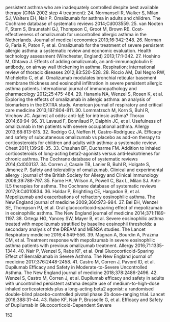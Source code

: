 persistent asthma who are inadequately controlled despite best available therapy (GINA 2002 step 4 treatment):
24. Normansell R, Walker S, Milan SJ, Walters EH, Nair P. Omalizumab for asthma in adults and children. The Cochrane database of systematic reviews 2014;Cd003559.
25. van Nooten F, Stern S, Braunstahl GJ, Thompson C, Groot M, Brown RE. Cost-effectiveness of omalizumab for uncontrolled allergic asthma in the Netherlands. Journal of medical economics 2013;16:342-348.
26. Norman G, Faria R, Paton F, et al. Omalizumab for the treatment of severe persistent allergic asthma: a systematic review and economic evaluation. Health technology assessment (Winchester, England) 2013;17:1-342.
27. Hoshino M, Ohtawa J. Effects of adding omalizumab, an anti-immunoglobulin E antibody, on airway wall thickening in asthma. Respiration; international review of thoracic diseases 2012;83:520-528.
28. Riccio AM, Dal Negro RW, Micheletto C, et al. Omalizumab modulates bronchial reticular basement membrane thickness and eosinophil infiltration in severe persistent allergic asthma patients. International journal of immunopathology and pharmacology 2012;25:475-484.
29. Hanania NA, Wenzel S, Rosen K, et al. Exploring the effects of omalizumab in allergic asthma: an analysis of biomarkers in the EXTRA study. American journal of respiratory and critical care medicine 2013;187:804-811.
30. Lommatzsch M, Korn S, Buhl R, Virchow JC. Against all odds: anti-IgE for intrinsic asthma? Thorax 2014;69:94-96.
31. Lavaud F, Bonnilaud P, Dalphin JC, et al. Usefulness of omalizumab in ten patients with severe occupational asthma. Allergy 2013;68:813-815.
32. Rodrigo GJ, Neffen H, Castro-Rodriguez JA. Efficacy and safety of subcutaneous omalizumab vs placebo as add-on therapy to corticosteroids for children and adults with asthma: a systematic review. Chest 2011;139:28-35.
33. Chauhan BF, Ducharme FM. Addition to inhaled corticosteroids of long-acting beta2-agonists versus anti-leukotrienes for chronic asthma. The Cochrane database of systematic reviews 2014;Cd003137.
34. Corren J, Casale TB, Lanier B, Buhl R, Holgate S, Jimenez P. Safety and tolerability of omalizumab. Clinical and experimental allergy : journal of the British Society for Allergy and Clinical Immunology 2009;39:788-797.
35. Farne HA, Wilson A, Powell C, Bax L, Milan SJ. Anti-IL5 therapies for asthma. The Cochrane database of systematic reviews 2017;9:Cd010834.
36. Haldar P, Brightling CE, Hargadon B, et al. Mepolizumab and exacerbations of refractory eosinophilic asthma. The New England journal of medicine 2009;360:973-984.
37. Bel EH, Wenzel SE, Thompson PJ, et al. Oral glucocorticoid-sparing effect of mepolizumab in eosinophilic asthma. The New England journal of medicine 2014;371:1189-1197.
38. Ortega HG, Yancey SW, Mayer B, et al. Severe eosinophilic asthma treated with mepolizumab stratified by baseline eosinophil thresholds: a secondary analysis of the DREAM and MENSA studies. The Lancet Respiratory medicine 2016;4:549-556.
39. Magnan A, Bourdin A, Prazma CM, et al. Treatment response with mepolizumab in severe eosinophilic asthma patients with previous omalizumab treatment. Allergy 2016;71:1335-1344.
40. Nair P, Wenzel S, Rabe KF, et al. Oral Glucocorticoid-Sparing Effect of Benralizumab in Severe Asthma. The New England journal of medicine 2017;376:2448-2458.
41. Castro M, Corren J, Pavord ID, et al. Dupilumab Efficacy and Safety in Moderate-to-Severe Uncontrolled Asthma. The New England journal of medicine 2018;378:2486-2496.
42. Wenzel S, Castro M, Corren J, et al. Dupilumab efficacy and safety in adults with uncontrolled persistent asthma despite use of medium-to-high-dose inhaled corticosteroids plus a long-acting beta2 agonist: a randomised double-blind placebo-controlled pivotal phase 2b dose-ranging trial. Lancet 2016;388:31-44.
43. Rabe KF, Nair P, Brusselle G, et al. Efficacy and Safety of Dupilumab in Glucocorticoid-Dependent Severe

<PAGE>152